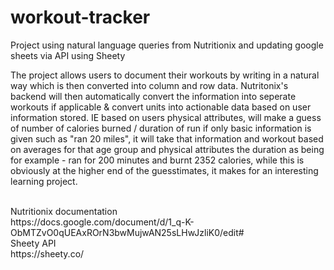 # workout-tracker
Project using natural language queries from Nutritionix and updating google sheets via API using Sheety

The project allows users to document their workouts by writing in a natural way which is then converted into column and row data. Nutritonix's backend will then automatically convert the information into seperate workouts if applicable & convert units into actionable data based on user information stored. IE based on users physical attributes, will make a guess of number of calories burned / duration of run if only basic information is given such as "ran 20 miles", it will take that information and workout based on averages for that age group and physical attributes the duration as being for example - ran for 200 minutes and burnt 2352 calories, while this is obviously at the higher end of the guesstimates, it makes for an interesting learning project. 

<br> 
Nutritionix documentation <br>
https://docs.google.com/document/d/1_q-K-ObMTZvO0qUEAxROrN3bwMujwAN25sLHwJzliK0/edit#

<br>
Sheety API <br>
https://sheety.co/
